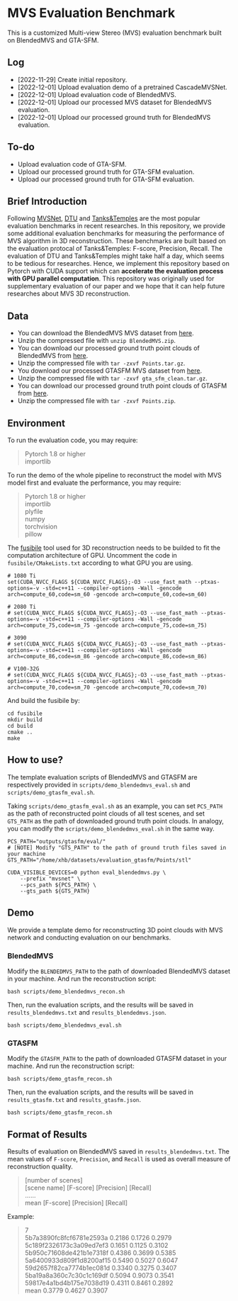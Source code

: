 # MVS Evaluation Benchmark

This is a customized Multi-view Stereo (MVS) evaluation benchmark built on BlendedMVS and GTA-SFM.

## Log

 - [2022-11-29] Create initial repository.
 - [2022-12-01] Upload evaluation demo of a pretrained CascadeMVSNet.
 - [2022-12-01] Upload evaluation code of BlendedMVS.
 - [2022-12-01] Upload our processed MVS dataset for BlendedMVS evaluation.
 - [2022-12-01] Upload our processed ground truth for BlendedMVS evaluation.

## To-do

 - Upload evaluation code of GTA-SFM.
 - Upload our processed ground truth for GTA-SFM evaluation.
 - Upload our processed ground truth for GTA-SFM evaluation.
 

## Brief Introduction

Following [MVSNet](https://github.com/YoYo000/MVSNet), [DTU](https://github.com/YoYo000/MVSNet) and [Tanks\&Temples](https://www.tanksandtemples.org/) are the most popular evaluation benchmarks in recent researches. In this repository, we provide some additional evaluation benchmarks for measuring the performance of MVS algorithm in 3D reconstruction. These benchmarks are built based on the evaluation protocal of Tanks\&Temples: F-score, Precision, Recall. The evaluation of DTU and Tanks\&Temples might take half a day, which seems to be tedious for researches. Hence, we implement this repository based on Pytorch with CUDA support which can **accelerate the evaluation process with GPU parallel computation**.
This repository was originally used for supplementary evaluation of our paper and we hope that it can help future researches about MVS 3D reconstruction.

## Data

 - You can download the BlendedMVS MVS dataset from [here](https://mogface.oss-cn-zhangjiakou.aliyuncs.com/xhb/datasets/blendedmvs/BlendedMVS.zip).
 - Unzip the compressed file with `unzip BlendedMVS.zip`.
 - You can download our processed ground truth point clouds of BlendedMVS from [here](https://mogface.oss-cn-zhangjiakou.aliyuncs.com/xhb/share/mvs_evaluation_benchmark/blendedmvs_ground_truth/Points.tar.gz).
 - Unzip the compressed file with `tar -zxvf Points.tar.gz`.
 - You download our processed GTASFM MVS dataset from [here](https://mogface.oss-cn-zhangjiakou.aliyuncs.com/xhb/datasets/gta_sfm/gta_sfm_clean.tar.gz).
 - Unzip the compressed file with `tar -zxvf gta_sfm_clean.tar.gz`.
 - You can download our processed ground truth point clouds of GTASFM from [here](https://mogface.oss-cn-zhangjiakou.aliyuncs.com/xhb/share/mvs_evaluation_benchmark/gtasfm_ground_truth/Points.zip).
 - Unzip the compressed file with `tar -zxvf Points.zip`.

## Environment

To run the evaluation code, you may require:
> Pytorch 1.8 or higher \
> importlib 

To run the demo of the whole pipeline to reconstruct the model with MVS model first and evaluate the performance, you may require:
> Pytorch 1.8 or higher \
> importlib \
> plyfile \
> numpy \
> torchvision \
> pillow

The [fusibile](https://github.com/kysucix/fusibile) tool used for 3D reconstruction needs to be builded to fit the computation architecture of GPU.
Uncomment the code in `fusibile/CMakeLists.txt` according to what GPU you are using.
```
# 1080 Ti
set(CUDA_NVCC_FLAGS ${CUDA_NVCC_FLAGS};-O3 --use_fast_math --ptxas-options=-v -std=c++11 --compiler-options -Wall -gencode arch=compute_60,code=sm_60 -gencode arch=compute_60,code=sm_60)

# 2080 Ti
# set(CUDA_NVCC_FLAGS ${CUDA_NVCC_FLAGS};-O3 --use_fast_math --ptxas-options=-v -std=c++11 --compiler-options -Wall -gencode arch=compute_75,code=sm_75 -gencode arch=compute_75,code=sm_75)

# 3090
# set(CUDA_NVCC_FLAGS ${CUDA_NVCC_FLAGS};-O3 --use_fast_math --ptxas-options=-v -std=c++11 --compiler-options -Wall -gencode arch=compute_86,code=sm_86 -gencode arch=compute_86,code=sm_86)

# V100-32G
# set(CUDA_NVCC_FLAGS ${CUDA_NVCC_FLAGS};-O3 --use_fast_math --ptxas-options=-v -std=c++11 --compiler-options -Wall -gencode arch=compute_70,code=sm_70 -gencode arch=compute_70,code=sm_70)
```
And build the fusibile by:
```
cd fusibile
mkdir build
cd build
cmake ..
make
```

## How to use?

The template evaluation scripts of BlendedMVS and GTASFM are respectively provided in `scripts/demo_blendedmvs_eval.sh` and `scripts/demo_gtasfm_eval.sh`.

Taking `scripts/demo_gtasfm_eval.sh` as an example, you can set `PCS_PATH` as the path of reconstructed point clouds of all test scenes, and set `GTS_PATH` as the path of downloaded ground truth point clouds. 
In analogy, you can modify the `scripts/demo_blendedmvs_eval.sh` in the same way.
```
PCS_PATH="outputs/gtasfm/eval/"
# [NOTE] Modify "GTS_PATH" to the path of ground truth files saved in your machine
GTS_PATH="/home/xhb/datasets/evaluation_gtasfm/Points/stl"

CUDA_VISIBLE_DEVICES=0 python eval_blendedmvs.py \
    --prefix "mvsnet" \
    --pcs_path ${PCS_PATH} \
    --gts_path ${GTS_PATH}
```

## Demo

We provide a template demo for reconstructing 3D point clouds with MVS network and conducting evaluation on our benchmarks.

### BlendedMVS

Modify the `BLENDEDMVS_PATH` to the path of downloaded BlendedMVS dataset in your machine. And run the reconstruction script:
```
bash scripts/demo_blendedmvs_recon.sh
```

Then, run the evaluation scripts, and the results will be saved in `results_blendedmvs.txt` and `results_blendedmvs.json`.
```
bash scripts/demo_blendedmvs_eval.sh
```

### GTASFM

Modify the `GTASFM_PATH` to the path of downloaded GTASFM dataset in your machine. And run the reconstruction script:
```
bash scripts/demo_gtasfm_recon.sh
```

Then, run the evaluation scripts, and the results will be saved in `results_gtasfm.txt` and `results_gtasfm.json`.
```
bash scripts/demo_gtasfm_recon.sh
```


## Format of Results

Results of evaluation on BlendedMVS saved in `results_blendedmvs.txt`. The mean values of `F-score`, `Precision`, and `Recall` is used as overall measure of reconstruction quality.
> [number of scenes] \
> [scene name] [F-score] [Precision] [Recall] \
> ...... \
> mean [F-score] [Precision] [Recall]

Example:
> 7 \
> 5b7a3890fc8fcf6781e2593a 0.2186 0.1726 0.2979 \
> 5c189f2326173c3a09ed7ef3 0.1651 0.1125 0.3102 \
> 5b950c71608de421b1e7318f 0.4386 0.3699 0.5385 \
> 5a6400933d809f1d8200af15 0.5490 0.5027 0.6047 \
> 59d2657f82ca7774b1ec081d 0.3340 0.3275 0.3407 \
> 5ba19a8a360c7c30c1c169df 0.5094 0.9073 0.3541 \
> 59817e4a1bd4b175e7038d19 0.4311 0.8461 0.2892 \
> mean 0.3779 0.4627 0.3907
